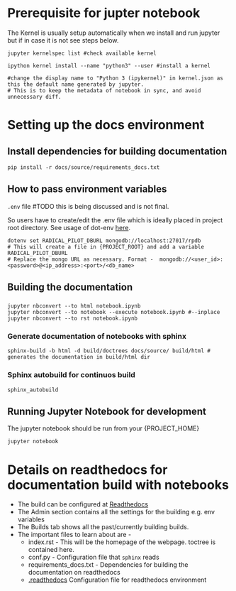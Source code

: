 # Prerequisite for jupter notebook

The Kernel is usually setup automatically when we install and run jupyter but if in case it is not see steps below.

```shell
jupyter kernelspec list #check available kernel

ipython kernel install --name "python3" --user #install a kernel

#change the display name to "Python 3 (ipykernel)" in kernel.json as this the default name generated by jupyter. 
# This is to keep the metadata of notebook in sync, and avoid unnecessary diff. 
```

# Setting up the docs environment

## Install dependencies for building documentation

```shell
pip install -r docs/source/requirements_docs.txt
```

## How to pass environment variables

`.env` file #TODO this is being discussed and is not final.

So users have to create/edit the .env file which is ideally placed in project root directory. See usage of
dot-env [here](https://github.com/theskumar/python-dotenv).

```shell
dotenv set RADICAL_PILOT_DBURL mongodb://localhost:27017/rpdb
# This will create a file in {PROJECT_ROOT} and add a variable RADICAL_PILOT_DBURL
# Replace the mongo URL as necessary. Format -  mongodb://<user_id>:<password>@<ip_address>:<port>/<db_name> 
```

## Building the documentation

###  

```shell
jupyter nbconvert --to html notebook.ipynb
jupyter nbconvert --to notebook --execute notebook.ipynb #--inplace
jupyter nbconvert --to rst notebook.ipynb
```

### Generate documentation of notebooks with sphinx

```shell
sphinx-build -b html -d build/doctrees docs/source/ build/html # generates the documentation in build/html dir
```

### Sphinx autobuild for continuos build

```shell
sphinx_autobuild
```

## Running Jupyter Notebook for development
The jupyter notebook should be run from your {PROJECT_HOME}
```shell
jupyter notebook
```

# Details on readthedocs for documentation build with notebooks
- The build can be configured at [Readthedocs](https://readthedocs.org/dashboard/)
- The Admin section contains all the settings for the building e.g. env variables
- The Builds tab shows all the past/currently building builds.
- The important files to learn about are - 
  - index.rst - This will be the homepage of the webpage. toctree is contained here. 
  - conf.py - Configuration file that `sphinx` reads  
  - requirements_docs.txt - Dependencies for building the documentation on readthedocs
  - [.readthedocs](https://docs.readthedocs.io/en/stable/config-file/v2.html) Configuration file for readthedocs environment